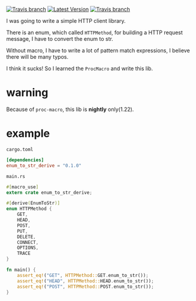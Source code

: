 [![Travis branch](https://img.shields.io/badge/rustc-nightly%20only-brightgreen.svg)](https://www.rust-lang.org/)
[![Latest Version](https://img.shields.io/crates/v/enum_to_str_derive.svg)](https://crates.io/crates/enum_to_str_derive)
[![Travis branch](https://img.shields.io/badge/license-BSD--3--Clause-blue.svg)](https://opensource.org/licenses/BSD-3-Clause)

I was going to write a simple HTTP client library.

There is an enum, which called `HTTPMethod`, for building a HTTP request message, I have to convert the enum to str.

Without macro, I have to write a lot of pattern match expressions, I believe there will be many typos.

I think it sucks! So I learned the `ProcMacro` and write this lib.

# warning

Because of `proc-macro`, this lib is **nightly** only(1.22).

# example

`cargo.toml`

```toml
[dependencies]
enum_to_str_derive = "0.1.0"
``` 

`main.rs`

```rust
#[macro_use]
extern crate enum_to_str_derive;

#[derive(EnumToStr)]
enum HTTPMethod {
    GET,
    HEAD,
    POST,
    PUT,
    DELETE,
    CONNECT,
    OPTIONS,
    TRACE
}

fn main() {
    assert_eq!("GET", HTTPMethod::GET.enum_to_str());
    assert_eq!("HEAD", HTTPMethod::HEAD.enum_to_str());
    assert_eq!("POST", HTTPMethod::POST.enum_to_str());
}


```